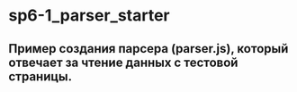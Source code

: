 # sp6-1_parser_starter

## Пример создания парсера (parser.js), который отвечает за чтение данных с тестовой страницы.